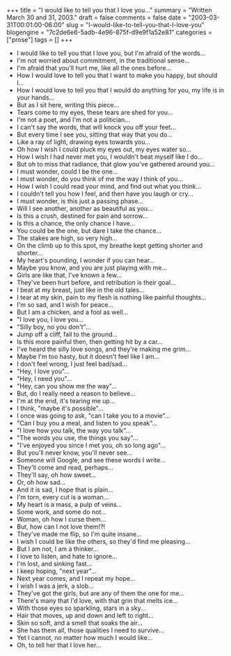 +++
title = "I would like to tell you that I love you..."
summary = "Written March 30 and 31, 2003."
draft = false
comments = false
date = "2003-03-31T00:01:00-06:00"
slug = "I-would-like-to-tell-you-that-I-love-you"
blogengine = "7c2de6e6-5adb-4e96-875f-d9e9f1a52e81"
categories = ["prose"]
tags = []
+++

<ul>
	<li>I would like to tell you that I love you, but I&#39;m afraid of the words...</li>
	<li>I&#39;m not worried about commitment, in the traditional sense...</li>
	<li>I&#39;m afraid that you&#39;ll hurt me, like all the ones before...</li>
	<li>How I would love to tell you that I want to make you happy, but should I...</li>
	<li>How I would love to tell you that I would do anything for you, my life is in your hands...</li>
	<li>But as I sit here, writing this piece...</li>
	<li>Tears come to my eyes, these tears are shed for you...</li>
	<li>I&#39;m not a poet, and I&#39;m not a politician...</li>
	<li>I can&#39;t say the words, that will knock you off your feet...</li>
	<li>But every time I see you, sitting that way that you do...</li>
	<li>Like a ray of light, drawing eyes towards you...</li>
	<li>Oh how I wish I could pluck my eyes out, my eyes water so...</li>
	<li>How I wish I had never met you, I wouldn&#39;t beat myself like I do...</li>
	<li>But oh to miss that radiance, that glow you&#39;ve gathered around you...</li>
	<li>I must wonder, could I be the one...</li>
	<li>I must wonder, do you think of me the way I think of you...</li>
	<li>How I wish I could read your mind, and find out what you think...</li>
	<li>I couldn&#39;t tell you how I feel, and then have you laugh or cry...</li>
	<li>I must wonder, is this just a passing phase...</li>
	<li>Will I see another, another as beautiful as you...</li>
	<li>Is this a crush, destined for pain and sorrow...</li>
	<li>Is this a chance, the only chance I have...</li>
	<li>You could be the one, but dare I take the chance...</li>
	<li>The stakes are high, so very high...</li>
	<li>On the climb up to this spot, my breathe kept getting shorter and shorter...</li>
	<li>My heart&#39;s pounding, I wonder if you can hear...</li>
	<li>Maybe you know, and you are just playing with me...</li>
	<li>Girls are like that, I&#39;ve known a few...</li>
	<li>They&#39;ve been hurt before, and retribution is their goal...</li>
	<li>I beat at my breast, just like in the old tales...</li>
	<li>I tear at my skin, pain to my flesh is nothing like painful thoughts...</li>
	<li>I&#39;m so sad, and I wish for peace...</li>
	<li>But I am a chicken, and a fool as well...</li>
	<li>&quot;I love you, I love you...</li>
	<li>&quot;Silly boy, no you don&#39;t&quot;...</li>
	<li>Jump off a cliff, fall to the ground...</li>
	<li>Is this more painful then, then getting hit by a car...</li>
	<li>I&#39;ve heard the silly love songs, and they&#39;re making me grim...</li>
	<li>Maybe I&#39;m too hasty, but it doesn&#39;t feel like I am...</li>
	<li>I don&#39;t feel wrong, I just feel bad/sad...</li>
	<li>&quot;Hey, I love you&quot;...</li>
	<li>&quot;Hey, I need you&quot;...</li>
	<li>&quot;Hey, can you show me the way&quot;...</li>
	<li>But, do I really need a reason to believe...</li>
	<li>I&#39;m at the end, it&#39;s tearing me up...</li>
	<li>I think, &quot;maybe it&#39;s possible&quot;...</li>
	<li>I once was going to ask, &quot;can I take you to a movie&quot;...</li>
	<li>&quot;Can I buy you a meal, and listen to you speak&quot;...</li>
	<li>&quot;I love how you talk, the way you talk&quot;...</li>
	<li>&quot;The words you use, the things you say&quot;...</li>
	<li>&quot;I&#39;ve enjoyed you since I met you, oh so long ago&quot;...</li>
	<li>But you&#39;ll never know, you&#39;ll never see...</li>
	<li>Someone will Google, and see these words I write...</li>
	<li>They&#39;ll come and read, perhaps...</li>
	<li>They&#39;ll say, oh how sweet...</li>
	<li>Or, oh how sad...</li>
	<li>And it is sad, I hope that is plain...</li>
	<li>I&#39;m torn, every cut is a woman...</li>
	<li>My heart is a mass, a pulp of veins...</li>
	<li>Some work, and some do not...</li>
	<li>Woman, oh how I curse them...</li>
	<li>But, how can I not love them!?!</li>
	<li>They&#39;ve made me flip, so I&#39;m quite insane...</li>
	<li>I wish I could be like the others, so they&#39;d find me pleasing...</li>
	<li>But I am not, I am a thinker...</li>
	<li>I love to listen, and hate to ignore...</li>
	<li>I&#39;m lost, and sinking fast...</li>
	<li>I keep hoping, &quot;next year&quot;...</li>
	<li>Next year comes, and I repeat my hope...</li>
	<li>I wish I was a jerk, a slob...</li>
	<li>They&#39;ve got the girls, but are any of them the one for me...</li>
	<li>There&#39;s many that I&#39;d love, with that grin that melts ice...</li>
	<li>With those eyes so sparkling, stars in a sky...</li>
	<li>Hair that moves, up and down and left to right...</li>
	<li>Skin so soft, and a smell that soaks the air...</li>
	<li>She has them all, those qualities I need to survive...</li>
	<li>Yet I cannot, no matter how much I would like...</li>
	<li>Oh, to tell her that I love her...</li>
</ul>


